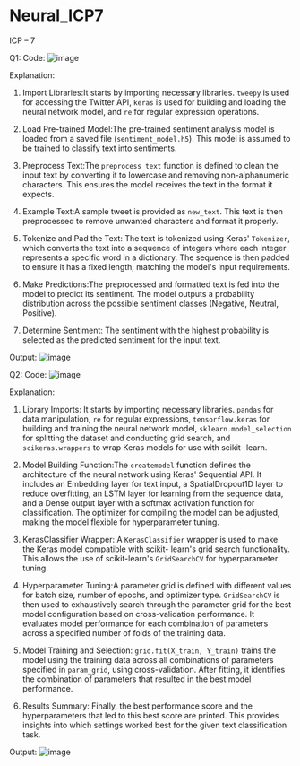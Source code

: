 # Neural_ICP7
ICP – 7


 

Q1:
Code:
![image](https://github.com/user-attachments/assets/a133f0ef-27ee-447e-b838-c50501f8214e)

 
 
Explanation:

1.	Import Libraries:It starts by importing necessary libraries. `tweepy` is used for accessing the Twitter API, `keras` is used for building and loading the neural network model, and `re` for regular expression operations.
2.	Load Pre-trained Model:The pre-trained sentiment analysis model is loaded from a saved file (`sentiment_model.h5`). This model is assumed to be trained to classify text into sentiments.

3.	Preprocess Text:The `preprocess_text` function is defined to clean the input text by converting it to lowercase and removing non-alphanumeric characters. This ensures the model receives the text in the format it expects.

4.	Example Text:A sample tweet is provided as `new_text`. This text is then preprocessed to remove unwanted characters and format it properly.

5.	Tokenize and Pad the Text: The text is tokenized using Keras' `Tokenizer`, which converts the text into a sequence of integers where each integer represents a specific word in a dictionary. The sequence is then padded to ensure it has a fixed length, matching the model's input requirements.
6.	Make Predictions:The preprocessed and formatted text is fed into the model to predict its sentiment. The model outputs a probability distribution across the possible sentiment classes (Negative, Neutral, Positive).

7.	Determine Sentiment: The sentiment with the highest probability is selected as the predicted sentiment for the input text.

Output:
 ![image](https://github.com/user-attachments/assets/da082e63-121e-42cb-8572-184bc681e0a6)



Q2:
Code:
 ![image](https://github.com/user-attachments/assets/38591d9e-4656-47f8-862f-196fbd74c0d7)

 

Explanation:

1.	Library Imports: It starts by importing necessary libraries. `pandas` for data manipulation, `re` for regular expressions, `tensorflow.keras` for building and training the neural network model, `sklearn.model_selection` for splitting the dataset and conducting grid search, and `scikeras.wrappers` to wrap Keras models for use with scikit- learn.

2.	Model Building Function:The `createmodel` function defines the architecture of the neural network using Keras' Sequential API. It includes an Embedding layer for text input, a SpatialDropout1D layer to reduce overfitting, an LSTM layer for learning from the sequence data, and a Dense output layer with a softmax activation function for classification. The optimizer for compiling the model can be adjusted, making the model flexible for hyperparameter tuning.
3.	KerasClassifier Wrapper: A `KerasClassifier` wrapper is used to make the Keras model compatible with scikit- learn's grid search functionality. This allows the use of scikit-learn's `GridSearchCV` for hyperparameter tuning.

4.	Hyperparameter Tuning:A parameter grid is defined with different values for batch size, number of epochs, and optimizer type. `GridSearchCV` is then used to exhaustively search through the parameter grid for the best model configuration based on cross-validation performance. It evaluates model performance for each combination of parameters across a specified number of folds of the training data.
5.	Model Training and Selection: `grid.fit(X_train, Y_train)` trains the model using the training data across all combinations of parameters specified in `param_grid`, using cross-validation. After fitting, it identifies the combination of parameters that resulted in the best model performance.

6.	Results Summary: Finally, the best performance score and the hyperparameters that led to this best score are printed. This provides insights into which settings worked best for the given text classification task.
 
Output:
 ![image](https://github.com/user-attachments/assets/bd6998da-b0f0-4a14-8cc0-0a600251507d)

